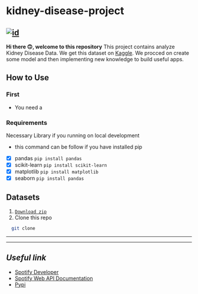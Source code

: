 # kidney-disease-project
[![id](https://img.shields.io/badge/in-English-red.svg)](https://github.com/)
---
**Hi there 🙃, welcome to this repository**
This project contains analyze Kidney Disease Data. We get this dataset on [Kaggle](https://www.kaggle.com/datasets/mansoordaku/ckdisease/code). We procced on create some model and then implementing new knowledge to build useful apps.
## How to Use
### First
- You need a 
### Requirements
Necessary Library if you running on local development
* this command can be follow if you have installed pip
* [x] pandas ``` pip install pandas ```
* [x] scikit-learn ```pip install scikit-learn```
* [x] matplotlib ``` pip install matplotlib ```
* [x] seaborn ``` pip install pandas ```

## Datasets
1. [```Download zip```](https://github.com/)
2. Clone this repo 
```sh
  git clone 
```
___
___
## *Useful link*
- [Spotify Developer](https://developer.spotify.com/)
- [Spotify Web API Documentation](https://developer.spotify.com/documentation/web-api)
- [Pypi](https://pypi.org/)
